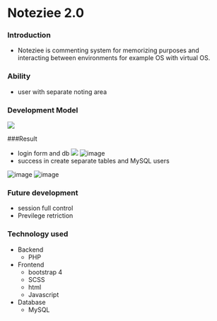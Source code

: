 # Noteziee 2.0

### Introduction
- Noteziee is commenting system for memorizing purposes and interacting between environments for example OS with virtual OS.

### Ability
- user with separate noting area

### Development Model
![](https://i.imgur.com/aGnF1BX.png)

###Result
- login form and db
![](https://i.imgur.com/V0iu3Tg.png)
![image](https://user-images.githubusercontent.com/97881547/229132616-1956e68d-f836-48a2-aba3-493545c43344.png)
- success in create separate tables and MySQL users

![image](https://user-images.githubusercontent.com/97881547/229138097-fa03931a-1829-4dac-a909-409835b7131d.png)
![image](https://user-images.githubusercontent.com/97881547/229138327-5cf36f23-a00c-4f6d-9324-4a2521477c8c.png)

### Future development
- session full control
- Previlege retriction

### Technology used
- Backend
    - PHP
- Frontend
    - bootstrap 4
    - SCSS
    - html
    - Javascript
- Database
    - MySQL
